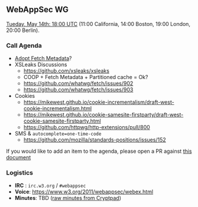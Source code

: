 ## WebAppSec WG

[Tueday, May 14th: 18:00 UTC](https://www.timeanddate.com/worldclock/fixedtime.html?iso=20190514T1800) (11:00 California, 14:00 Boston, 19:00 London, 20:00 Berlin).

### Call Agenda
*   [Adopt Fetch Metadata](https://github.com/w3c/webappsec/issues/550)?
*   XSLeaks Discussions
    *   https://github.com/xsleaks/xsleaks
    *   COOP + Fetch Metadata + Partitioned cache = Ok?
    *   https://github.com/whatwg/fetch/issues/902
    *   https://github.com/whatwg/fetch/issues/903
*   Cookies
    *   https://mikewest.github.io/cookie-incrementalism/draft-west-cookie-incrementalism.html
    *   https://mikewest.github.io/cookie-samesite-firstparty/draft-west-cookie-samesite-firstparty.html
    *   https://github.com/httpwg/http-extensions/pull/800
*   SMS & `autocomplete=one-time-code`
    *   https://github.com/mozilla/standards-positions/issues/152

If you would like to add an item to the agenda, please open a PR against [this document](https://github.com/w3c/webappsec/blob/master/meetings/2019/2019-05-14.agenda.md)

### Logistics

*   **IRC** : `irc.w3.org` / `#webappsec`
*   **Voice**: <https://www.w3.org/2011/webappsec/webex.html>
*   **Minutes**: TBD ([raw minutes from Cryptpad](#TODO))
